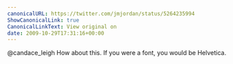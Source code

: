 ```yaml
---
canonicalURL: https://twitter.com/jmjordan/status/5264235994
ShowCanonicalLink: true
CanonicalLinkText: View original on
date: 2009-10-29T17:31:16+00:00
---
```

@candace_leigh How about this. If you were a font, you would be Helvetica.